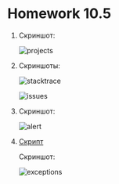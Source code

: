 # Homework 10.5

1. Скриншот:

   ![projects](https://i.imgur.com/8pvMoAv.png)

2. Скриншоты:

   ![stacktrace](https://i.imgur.com/8Mu52Ar.png)

   ![issues](https://i.imgur.com/CZ9FY69.png)

3. Скриншот:

   ![alert](https://i.imgur.com/mb0od34.png)

4. [Скрипт](sentry.py)

   Скриншот:

   ![exceptions](https://i.imgur.com/9aCy2Ty.png)
